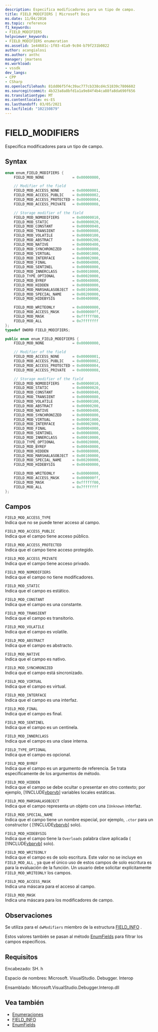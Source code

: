```yaml
---
description: Especifica modificadores para un tipo de campo.
title: FIELD_MODIFIERS | Microsoft Docs
ms.date: 11/04/2016
ms.topic: reference
f1_keywords:
- FIELD_MODIFIERS
helpviewer_keywords:
- FIELD_MODIFIERS enumeration
ms.assetid: 1e44681c-1f03-41a9-9c04-b79f231b0822
author: acangialosi
ms.author: anthc
manager: jmartens
ms.workload:
- vssdk
dev_langs:
- CPP
- CSharp
ms.openlocfilehash: 81dd06f5f4c39ac777cb338cd4c51839c7806602
ms.sourcegitcommit: 4b323a8a8bfd1a1a9e84f4b4ca88fa8da690f656
ms.translationtype: MT
ms.contentlocale: es-ES
ms.lasthandoff: 03/05/2021
ms.locfileid: "102150879"
---
```

# <a name="field_modifiers"></a>FIELD_MODIFIERS
Especifica modificadores para un tipo de campo.

## <a name="syntax"></a>Syntax

```cpp
enum enum_FIELD_MODIFIERS {
    FIELD_MOD_NONE             = 0x00000000,

    // Modifier of the field
    FIELD_MOD_ACCESS_NONE      = 0x00000001,
    FIELD_MOD_ACCESS_PUBLIC    = 0x00000002,
    FIELD_MOD_ACCESS_PROTECTED = 0x00000004,
    FIELD_MOD_ACCESS_PRIVATE   = 0x00000008,

    // Storage modifier of the field
    FIELD_MOD_NOMODIFIERS      = 0x00000010,
    FIELD_MOD_STATIC           = 0x00000020,
    FIELD_MOD_CONSTANT         = 0x00000040,
    FIELD_MOD_TRANSIENT        = 0x00000080,
    FIELD_MOD_VOLATILE         = 0x00000100,
    FIELD_MOD_ABSTRACT         = 0x00000200,
    FIELD_MOD_NATIVE           = 0x00000400,
    FIELD_MOD_SYNCHRONIZED     = 0x00000800,
    FIELD_MOD_VIRTUAL          = 0x00001000,
    FIELD_MOD_INTERFACE        = 0x00002000,
    FIELD_MOD_FINAL            = 0x00004000,
    FIELD_MOD_SENTINEL         = 0x00008000,
    FIELD_MOD_INNERCLASS       = 0x00010000,
    FIELD_TYPE_OPTIONAL        = 0x00020000,
    FIELD_MOD_BYREF            = 0x00040000,
    FIELD_MOD_HIDDEN           = 0x00080000,
    FIELD_MOD_MARSHALASOBJECT  = 0x00100000,
    FIELD_MOD_SPECIAL_NAME     = 0x00200000,
    FIELD_MOD_HIDEBYSIG        = 0x00400000,

    FIELD_MOD_WRITEONLY        = 0x80000000,
    FIELD_MOD_ACCESS_MASK      = 0x000000ff,
    FIELD_MOD_MASK             = 0xffffff00,
    FIELD_MOD_ALL              = 0x7fffffff
};
typedef DWORD FIELD_MODIFIERS;
```

```csharp
public enum enum_FIELD_MODIFIERS {
    FIELD_MOD_NONE             = 0x00000000,

    // Modifier of the field
    FIELD_MOD_ACCESS_NONE      = 0x00000001,
    FIELD_MOD_ACCESS_PUBLIC    = 0x00000002,
    FIELD_MOD_ACCESS_PROTECTED = 0x00000004,
    FIELD_MOD_ACCESS_PRIVATE   = 0x00000008,

    // Storage modifier of the field
    FIELD_MOD_NOMODIFIERS      = 0x00000010,
    FIELD_MOD_STATIC           = 0x00000020,
    FIELD_MOD_CONSTANT         = 0x00000040,
    FIELD_MOD_TRANSIENT        = 0x00000080,
    FIELD_MOD_VOLATILE         = 0x00000100,
    FIELD_MOD_ABSTRACT         = 0x00000200,
    FIELD_MOD_NATIVE           = 0x00000400,
    FIELD_MOD_SYNCHRONIZED     = 0x00000800,
    FIELD_MOD_VIRTUAL          = 0x00001000,
    FIELD_MOD_INTERFACE        = 0x00002000,
    FIELD_MOD_FINAL            = 0x00004000,
    FIELD_MOD_SENTINEL         = 0x00008000,
    FIELD_MOD_INNERCLASS       = 0x00010000,
    FIELD_TYPE_OPTIONAL        = 0x00020000,
    FIELD_MOD_BYREF            = 0x00040000,
    FIELD_MOD_HIDDEN           = 0x00080000,
    FIELD_MOD_MARSHALASOBJECT  = 0x00100000,
    FIELD_MOD_SPECIAL_NAME     = 0x00200000,
    FIELD_MOD_HIDEBYSIG        = 0x00400000,

    FIELD_MOD_WRITEONLY        = 0x80000000,
    FIELD_MOD_ACCESS_MASK      = 0x000000ff,
    FIELD_MOD_MASK             = 0xffffff00,
    FIELD_MOD_ALL              = 0x7fffffff
};
```

## <a name="fields"></a>Campos
`FIELD_MOD_ACCESS_TYPE`\
Indica que no se puede tener acceso al campo.

`FIELD_MOD_ACCESS_PUBLIC`\
Indica que el campo tiene acceso público.

`FIELD_MOD_ACCESS_PROTECTED`\
Indica que el campo tiene acceso protegido.

`FIELD_MOD_ACCESS_PRIVATE`\
Indica que el campo tiene acceso privado.

`FIELD_MOD_NOMODIFIERS`\
Indica que el campo no tiene modificadores.

`FIELD_MOD_STATIC`\
Indica que el campo es estático.

`FIELD_MOD_CONSTANT`\
Indica que el campo es una constante.

`FIELD_MOD_TRANSIENT`\
Indica que el campo es transitorio.

`FIELD_MOD_VOLATILE`\
Indica que el campo es volatile.

`FIELD_MOD_ABSTRACT`\
Indica que el campo es abstracto.

`FIELD_MOD_NATIVE`\
Indica que el campo es nativo.

`FIELD_MOD_SYNCHRONIZED`\
Indica que el campo está sincronizado.

`FIELD_MOD_VIRTUAL`\
Indica que el campo es virtual.

`FIELD_MOD_INTERFACE`\
Indica que el campo es una interfaz.

`FIELD_MOD_FINAL`\
Indica que el campo es final.

`FIELD_MOD_SENTINEL`\
Indica que el campo es un centinela.

`FIELD_MOD_INNERCLASS`\
Indica que el campo es una clase interna.

`FIELD_TYPE_OPTIONAL`\
Indica que el campo es opcional.

`FIELD_MOD_BYREF`\
Indica que el campo es un argumento de referencia. Se trata específicamente de los argumentos de método.

`FIELD_MOD_HIDDEN`\
Indica que el campo se debe ocultar o presentar en otro contexto; por ejemplo, [!INCLUDE[vbprvb](../../../code-quality/includes/vbprvb_md.md)] variables locales estáticas.

`FIELD_MOD_MARSHALASOBJECT`\
Indica que el campo representa un objeto con una `IUnknown` interfaz.

`FIELD_MOD_SPECIAL_NAME`\
Indica que el campo tiene un nombre especial, por ejemplo, `.ctor` para un constructor ( [!INCLUDE[vbprvb](../../../code-quality/includes/vbprvb_md.md)] solo).

`FIELD_MOD_HIDEBYSIG`\
Indica que el campo tiene la `Overloads` palabra clave aplicada ( [!INCLUDE[vbprvb](../../../code-quality/includes/vbprvb_md.md)] solo).

`FIELD_MOD_WRITEONLY`\
Indica que el campo es de solo escritura. Este valor no se incluye en `FIELD_MOD_ALL` , ya que el único uso de estos campos de solo escritura es para la evaluación de la función. Un usuario debe solicitar explícitamente `FIELD_MOD_WRITEONLY` los campos.

`FIELD_MOD_ACCESS_MASK`\
Indica una máscara para el acceso al campo.

`FIELD_MOD_MASK`\
Indica una máscara para los modificadores de campo.

## <a name="remarks"></a>Observaciones
Se utiliza para el `dwModifiers` miembro de la estructura [FIELD_INFO](../../../extensibility/debugger/reference/field-info.md) .

Estos valores también se pasan al método [EnumFields](../../../extensibility/debugger/reference/idebugcontainerfield-enumfields.md) para filtrar los campos específicos.

## <a name="requirements"></a>Requisitos
Encabezado: SH. h

Espacio de nombres: Microsoft. VisualStudio. Debugger. Interop

Ensamblado: Microsoft.VisualStudio.Debugger.Interop.dll

## <a name="see-also"></a>Vea también
- [Enumeraciones](../../../extensibility/debugger/reference/enumerations-visual-studio-debugging.md)
- [FIELD_INFO](../../../extensibility/debugger/reference/field-info.md)
- [EnumFields](../../../extensibility/debugger/reference/idebugcontainerfield-enumfields.md)
